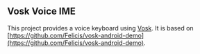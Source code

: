 ## Vosk Voice IME

This project provides a voice keyboard using [Vosk](https://alphacephei.com/vosk/android).
It is based on [https://github.com/Felicis/vosk-android-demo](https://github.com/Felicis/vosk-android-demo).